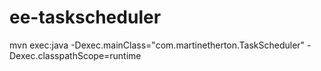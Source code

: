 # ee-taskscheduler
mvn exec:java -Dexec.mainClass="com.martinetherton.TaskScheduler" -Dexec.classpathScope=runtime